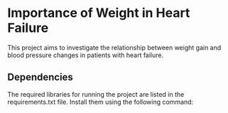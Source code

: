 # Importance of Weight in Heart Failure
This project aims to investigate the relationship between weight gain and blood pressure changes in patients with heart failure.

Dependencies
--------------------------------------------------
The required libraries for running the project are listed in the requirements.txt file. Install them using the following command:

